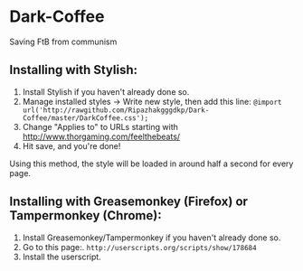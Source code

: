 Dark-Coffee
===========

Saving FtB from communism

Installing with Stylish:
--------

1. Install Stylish if you haven't already done so.
2. Manage installed styles -> Write new style, then add this line:
`@import url('http://rawgithub.com/Ripazhakgggdkp/Dark-Coffee/master/DarkCoffee.css');`
4. Change "Applies to" to URLs starting with http://www.thorgaming.com/feelthebeats/
5. Hit save, and you're done!

Using this method, the style will be loaded in around half a second for every page.

Installing with Greasemonkey (Firefox) or Tampermonkey (Chrome):
--------

1. Install Greasemonkey/Tampermonkey if you haven't already done so.
2. Go to this page:.
`http://userscripts.org/scripts/show/178684`
3. Install the userscript.
